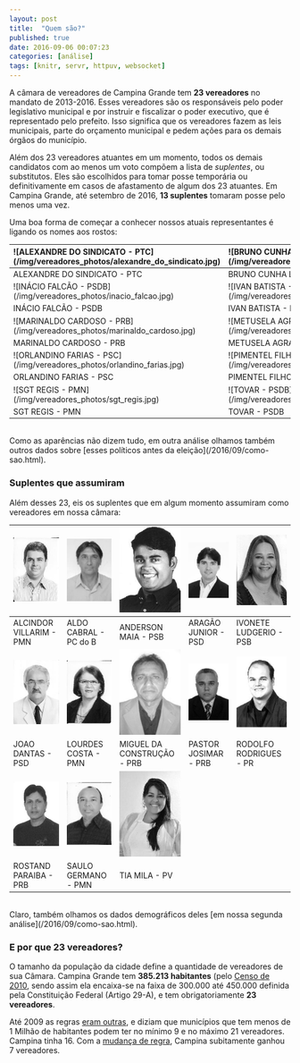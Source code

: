 ```yaml
---
layout: post
title:  "Quem são?"
published: true
date: 2016-09-06 00:07:23
categories: [análise]
tags: [knitr, servr, httpuv, websocket]
---
```







A câmara de vereadores de Campina Grande tem **23 vereadores** no mandato de 2013-2016. Esses vereadores são os responsáveis pelo poder legislativo municipal e por instruir e fiscalizar o poder executivo, que é representado pelo prefeito. Isso significa que os vereadores fazem as leis municipais, parte do orçamento municipal e pedem ações para os demais órgãos do município. 

Além dos 23 vereadores atuantes em um momento, todos os demais candidatos com ao menos um voto compõem a lista de *suplentes*, ou substitutos. Eles são escolhidos para tomar posse temporária ou definitivamente em casos de afastamento de algum dos 23 atuantes. Em Campina Grande, até setembro de 2016, **13 suplentes** tomaram posse pelo menos uma vez.

Uma boa forma de começar a conhecer nossos atuais representantes é ligando os nomes aos rostos:
 

<table>
 <thead>
  <tr>
   <th style="text-align:left;"> ![ALEXANDRE DO SINDICATO - PTC](/img/vereadores_photos/alexandre_do_sindicato.jpg) </th>
   <th style="text-align:left;"> ![BRUNO CUNHA LIMA - PSDB](/img/vereadores_photos/bruno_cunha_lima.jpg) </th>
   <th style="text-align:left;"> ![BUCHADA - PTN](/img/vereadores_photos/buchada.jpg) </th>
   <th style="text-align:left;"> ![DR. OLIMPIO - PMDB](/img/vereadores_photos/dr_olimpio.jpg) </th>
   <th style="text-align:left;"> ![GALEGO DO LEITE - PMN](/img/vereadores_photos/galego_do_leite.jpg) </th>
  </tr>
 </thead>
<tbody>
  <tr>
   <td style="text-align:left;"> ALEXANDRE DO SINDICATO - PTC </td>
   <td style="text-align:left;"> BRUNO CUNHA LIMA - PSDB </td>
   <td style="text-align:left;"> BUCHADA - PTN </td>
   <td style="text-align:left;"> DR. OLIMPIO - PMDB </td>
   <td style="text-align:left;"> GALEGO DO LEITE - PMN </td>
  </tr>
  <tr>
   <td style="text-align:left;"> ![INÁCIO FALCÃO - PSDB](/img/vereadores_photos/inacio_falcao.jpg) </td>
   <td style="text-align:left;"> ![IVAN BATISTA - PMDB](/img/vereadores_photos/ivan_batista.jpg) </td>
   <td style="text-align:left;"> ![JOIA GERMANO - PRP](/img/vereadores_photos/joia_germano.jpg) </td>
   <td style="text-align:left;"> ![LAFITE - PSC](/img/vereadores_photos/lafite.jpg) </td>
   <td style="text-align:left;"> ![LULA CABRAL - PRB](/img/vereadores_photos/lula_cabral.jpg) </td>
  </tr>
  <tr>
   <td style="text-align:left;"> INÁCIO FALCÃO - PSDB </td>
   <td style="text-align:left;"> IVAN BATISTA - PMDB </td>
   <td style="text-align:left;"> JOIA GERMANO - PRP </td>
   <td style="text-align:left;"> LAFITE - PSC </td>
   <td style="text-align:left;"> LULA CABRAL - PRB </td>
  </tr>
  <tr>
   <td style="text-align:left;"> ![MARINALDO CARDOSO - PRB](/img/vereadores_photos/marinaldo_cardoso.jpg) </td>
   <td style="text-align:left;"> ![METUSELA AGRA - PMDB](/img/vereadores_photos/metusela_agra.jpg) </td>
   <td style="text-align:left;"> ![MURILO GALDINO - PSB](/img/vereadores_photos/murilo_galdino.jpg) </td>
   <td style="text-align:left;"> ![NAPOLEÃO MARACAJÁ - PC do B](/img/vereadores_photos/napoleao_maracaja.jpg) </td>
   <td style="text-align:left;"> ![NELSON GOMES - PRP](/img/vereadores_photos/nelson_gomes.jpg) </td>
  </tr>
  <tr>
   <td style="text-align:left;"> MARINALDO CARDOSO - PRB </td>
   <td style="text-align:left;"> METUSELA AGRA - PMDB </td>
   <td style="text-align:left;"> MURILO GALDINO - PSB </td>
   <td style="text-align:left;"> NAPOLEÃO MARACAJÁ - PC do B </td>
   <td style="text-align:left;"> NELSON GOMES - PRP </td>
  </tr>
  <tr>
   <td style="text-align:left;"> ![ORLANDINO FARIAS - PSC](/img/vereadores_photos/orlandino_farias.jpg) </td>
   <td style="text-align:left;"> ![PIMENTEL FILHO - PMDB](/img/vereadores_photos/pimentel_filho.jpg) </td>
   <td style="text-align:left;"> ![PROF. MIGUEL RODRIGUES - PPS](/img/vereadores_photos/prof_miguel_rodrigues.jpg) </td>
   <td style="text-align:left;"> ![RODRIGO RAMOS - PMN](/img/vereadores_photos/rodrigo_ramos.jpg) </td>
   <td style="text-align:left;"> ![SAULO NORONHA - DEM](/img/vereadores_photos/saulo_noronha.jpg) </td>
  </tr>
  <tr>
   <td style="text-align:left;"> ORLANDINO FARIAS - PSC </td>
   <td style="text-align:left;"> PIMENTEL FILHO - PMDB </td>
   <td style="text-align:left;"> PROF. MIGUEL RODRIGUES - PPS </td>
   <td style="text-align:left;"> RODRIGO RAMOS - PMN </td>
   <td style="text-align:left;"> SAULO NORONHA - DEM </td>
  </tr>
  <tr>
   <td style="text-align:left;"> ![SGT REGIS - PMN](/img/vereadores_photos/sgt_regis.jpg) </td>
   <td style="text-align:left;"> ![TOVAR - PSDB](/img/vereadores_photos/tovar.jpg) </td>
   <td style="text-align:left;"> ![VANINHO ARAGAO - DEM](/img/vereadores_photos/vaninho_aragao.jpg) </td>
   <td style="text-align:left;">  </td>
   <td style="text-align:left;">  </td>
  </tr>
  <tr>
   <td style="text-align:left;"> SGT REGIS - PMN </td>
   <td style="text-align:left;"> TOVAR - PSDB </td>
   <td style="text-align:left;"> VANINHO ARAGAO - DEM </td>
   <td style="text-align:left;">  </td>
   <td style="text-align:left;">  </td>
  </tr>
</tbody>
</table>
<br>
Como as aparências não dizem tudo, em outra análise olhamos também outros dados sobre [esses políticos antes da eleição](/2016/09/como-sao.html).

### Suplentes que assumiram

Além desses 23, eis os suplentes que em algum momento assumiram como vereadores em nossa câmara:


|![ALCINDOR VILLARIM - PMN](/img/vereadores_photos/alcindor_villarim.jpg) |![ALDO CABRAL - PC do B](/img/vereadores_photos/aldo_cabral.jpg) |![ANDERSON MAIA - PSB](/img/vereadores_photos/anderson_maia.jpg)               |![ARAGÃO JUNIOR - PSD](/img/vereadores_photos/aragao_junior.jpg)   |![IVONETE LUDGERIO - PSB](/img/vereadores_photos/ivonete_ludgerio.jpg)  |
|:------------------------------------------------------------------------|:----------------------------------------------------------------|:------------------------------------------------------------------------------|:------------------------------------------------------------------|:-----------------------------------------------------------------------|
|ALCINDOR VILLARIM - PMN                                                  |ALDO CABRAL - PC do B                                            |ANDERSON MAIA - PSB                                                            |ARAGÃO JUNIOR - PSD                                                |IVONETE LUDGERIO - PSB                                                  |
|![JOAO DANTAS - PSD](/img/vereadores_photos/joao_dantas.jpg)             |![LOURDES COSTA - PMN](/img/vereadores_photos/lourdes_costa.jpg) |![MIGUEL DA CONSTRUÇÃO - PRB](/img/vereadores_photos/miguel_da_construcao.jpg) |![PASTOR JOSIMAR - PRB](/img/vereadores_photos/pastor_josimar.jpg) |![RODOLFO RODRIGUES - PR](/img/vereadores_photos/rodolfo_rodrigues.jpg) |
|JOAO DANTAS - PSD                                                        |LOURDES COSTA - PMN                                              |MIGUEL DA CONSTRUÇÃO - PRB                                                     |PASTOR JOSIMAR - PRB                                               |RODOLFO RODRIGUES - PR                                                  |
|![ROSTAND PARAIBA - PRB](/img/vereadores_photos/rostand_paraiba.jpg)     |![SAULO GERMANO - PMN](/img/vereadores_photos/saulo_germano.jpg) |![TIA MILA - PV](/img/vereadores_photos/tia_mila.jpg)                          |                                                                   |                                                                        |
|ROSTAND PARAIBA - PRB                                                    |SAULO GERMANO - PMN                                              |TIA MILA - PV                                                                  |                                                                   |                                                                        |

<br>
Claro, também olhamos os dados demográficos deles [em nossa segunda análise](/2016/09/como-sao.html).

### E por que 23 vereadores?

O tamanho da população da cidade define a quantidade de vereadores de sua Câmara. Campina Grande tem **385.213 habitantes** (pelo [Censo de 2010](http://www.ibge.gov.br/home/estatistica/populacao/censo2010/), sendo assim ela encaixa-se na faixa de 300.000 até 450.000 definida pela Constituição Federal (Artigo 29-A), e tem obrigatoriamente **23 vereadores**.

Até 2009 as regras [eram outras](http://www2.camara.leg.br/documentos-e-pesquisa/publicacoes/estnottec/areas-da-conle/tema6/2010_10930.pdf), e diziam que municípios que tem menos de 1 Milhão de habitantes podem ter no mínimo 9 e no máximo 21 vereadores. Campina tinha 16. Com a [mudança de regra](http://www.planalto.gov.br/ccivil_03/constituicao/emendas/emc/emc58.htm), Campina subitamente ganhou 7 vereadores.
